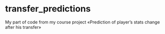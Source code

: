 # transfer_predictions
My part of code from my course project «Prediction of player’s stats change after his transfer»
